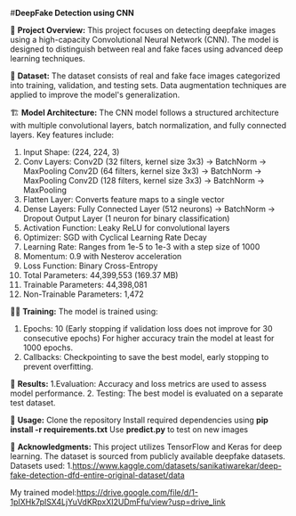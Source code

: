 #**DeepFake Detection using CNN**

📌 **Project Overview:**
This project focuses on detecting deepfake images using a high-capacity Convolutional Neural Network (CNN). The model is designed to distinguish between real and fake faces using advanced deep learning techniques.

📂 **Dataset:**
The dataset consists of real and fake face images categorized into training, validation, and testing sets. Data augmentation techniques are applied to improve the model's generalization.

🏗️ **Model Architecture:**
The CNN model follows a structured architecture with multiple convolutional layers, batch normalization, and fully connected layers. Key features include:

1. Input Shape: (224, 224, 3)
2. Conv Layers:
      Conv2D (32 filters, kernel size 3x3) → BatchNorm → MaxPooling
      Conv2D (64 filters, kernel size 3x3) → BatchNorm → MaxPooling
      Conv2D (128 filters, kernel size 3x3) → BatchNorm → MaxPooling
3. Flatten Layer: Converts feature maps to a single vector
4. Dense Layers:
      Fully Connected Layer (512 neurons) → BatchNorm → Dropout
      Output Layer (1 neuron for binary classification)
5. Activation Function: Leaky ReLU for convolutional layers
6. Optimizer: SGD with Cyclical Learning Rate Decay
7. Learning Rate: Ranges from 1e-5 to 1e-3 with a step size of 1000
8. Momentum: 0.9 with Nesterov acceleration
9. Loss Function: Binary Cross-Entropy
10. Total Parameters: 44,399,553 (169.37 MB)
11. Trainable Parameters: 44,398,081
12. Non-Trainable Parameters: 1,472

🏋️‍♂️ **Training:**
The model is trained using:
1. Epochs: 10 (Early stopping if validation loss does not improve for 30 consecutive epochs) For higher accuracy train the model at least for 1000 epochs.
2. Callbacks: Checkpointing to save the best model, early stopping to prevent overfitting.

🚀 **Results:**
1.Evaluation: Accuracy and loss metrics are used to assess model performance.
2. Testing: The best model is evaluated on a separate test dataset.

🔧 **Usage:**
Clone the repository
Install required dependencies using **pip install -r requirements.txt**
Use **predict.py** to test on new images

📜 **Acknowledgments:**
This project utilizes TensorFlow and Keras for deep learning. The dataset is sourced from publicly available deepfake datasets.
Datasets used:
  1.https://www.kaggle.com/datasets/sanikatiwarekar/deep-fake-detection-dfd-entire-original-dataset/data

My trained model:https://drive.google.com/file/d/1-1pIXHk7pISX4LjYuVdKRpxXI2UDmFfu/view?usp=drive_link

